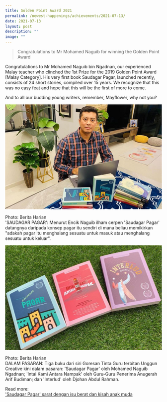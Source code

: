 ```yaml
---
title: Golden Point Award 2021
permalink: /newest-happenings/achievements/2021-07-13/
date: 2021-07-13
layout: post
description: ""
image: ""
---
```

> Congratulations to Mr Mohamed Naguib for winning the Golden Point Award

Congratulations to Mr Mohamed Naguib bin Ngadnan, our experienced Malay teacher who clinched the 1st Prize for the 2019 Golden Point Award \[Malay Category\]. His very first book Saudagar Pagar, launched recently, consists of 24 short stories, compiled over 15 years. We recognize that this was no easy feat and hope that this will be the first of more to come.

And to all our budding young writers, remember, Mayflower, why not you?

![](/images/naguib%20with%20books.jpg)

Photo: Berita Harian  
'SAUDAGAR PAGAR': Menurut Encik Naguib ilham cerpen 'Saudagar Pagar' datangnya daripada konsep pagar itu sendiri di mana beliau memikirkan "adakah pagar itu menghalang sesuatu untuk masuk atau menghalang sesuatu untuk keluar".

![](/images/naguibs%203%20books.jpg)

Photo: Berita Harian  
DALAM PASARAN: Tiga buku dari siri Goresan Tinta Guru terbitan Unggun Creative kini dalam pasaran: 'Saudagar Pagar' oleh Mohamed Naguib Ngadnan; 'Intai Kami Antara Nampak' oleh Guru-Guru Penerima Anugerah Arif Budiman; dan 'Interlud' oleh Djohan Abdul Rahman.

Read more:  
['Saudagar Pagar' sarat dengan isu berat dan kisah anak muda](https://www.beritaharian.sg/rencana/saudagar-pagar-sarat-dengan-isu-berat-dan-kisah-anak-muda)